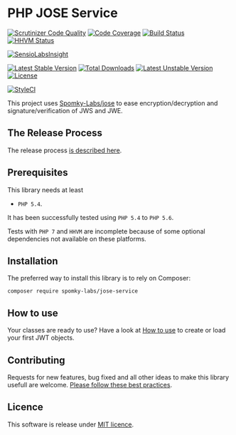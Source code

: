# PHP JOSE Service

[![Scrutinizer Code Quality](https://scrutinizer-ci.com/g/Spomky-Labs/jose-service/badges/quality-score.png?b=master)](https://scrutinizer-ci.com/g/Spomky-Labs/jose-service/?branch=master)
[![Code Coverage](https://scrutinizer-ci.com/g/Spomky-Labs/jose-service/badges/coverage.png?b=master)](https://scrutinizer-ci.com/g/Spomky-Labs/jose-service/?branch=master)
[![Build Status](https://travis-ci.org/Spomky-Labs/jose.svg?branch=master)](https://travis-ci.org/Spomky-Labs/jose)
[![HHVM Status](http://hhvm.h4cc.de/badge/Spomky-Labs/jose-service.png)](http://hhvm.h4cc.de/package/Spomky-Labs/jose-service)

[![SensioLabsInsight](https://insight.sensiolabs.com/projects/33c9c0b7-cc73-475e-8e83-e9526c539369/big.png)](https://insight.sensiolabs.com/projects/33c9c0b7-cc73-475e-8e83-e9526c539369)

[![Latest Stable Version](https://poser.pugx.org/Spomky-Labs/jose-service/v/stable.png)](https://packagist.org/packages/Spomky-Labs/jose-service) [![Total Downloads](https://poser.pugx.org/Spomky-Labs/jose-service/downloads.png)](https://packagist.org/packages/Spomky-Labs/jose-service) [![Latest Unstable Version](https://poser.pugx.org/Spomky-Labs/jose-service/v/unstable.png)](https://packagist.org/packages/Spomky-Labs/jose-service) [![License](https://poser.pugx.org/Spomky-Labs/jose-service/license.png)](https://packagist.org/packages/Spomky-Labs/jose-service)

[![StyleCI](https://styleci.io/repos/30558405/shield)](https://styleci.io/repos/30558405)

This project uses [Spomky-Labs/jose](https://github.com/Spomky-Labs/jose) to ease encryption/decryption and signature/verification of JWS and JWE.

## The Release Process ##
The release process [is described here](doc/Release.md).

## Prerequisites ##

This library needs at least

* `PHP 5.4`.

It has been successfully tested using `PHP 5.4` to `PHP 5.6`.

Tests with `PHP 7` and `HHVM` are incomplete because of some optional dependencies not available on these platforms.

## Installation ##

The preferred way to install this library is to rely on Composer:

    composer require spomky-labs/jose-service

## How to use ##

Your classes are ready to use? Have a look at [How to use](doc/Use.md) to create or load your first JWT objects.

## Contributing

Requests for new features, bug fixed and all other ideas to make this library usefull are welcome. [Please follow these best practices](doc/Contributing.md).

## Licence

This software is release under [MIT licence](LICENSE).
